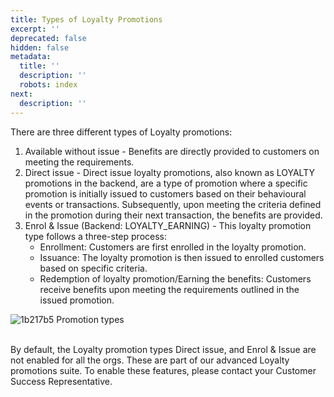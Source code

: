 ```yaml
---
title: Types of Loyalty Promotions
excerpt: ''
deprecated: false
hidden: false
metadata:
  title: ''
  description: ''
  robots: index
next:
  description: ''
---
```

There are three different types of Loyalty promotions: 

1. Available without issue - Benefits are directly provided to customers on meeting the requirements.
2. Direct issue - Direct issue loyalty promotions, also known as LOYALTY promotions in the backend, are a type of promotion where a specific promotion is initially issued to customers based on their behavioural events or transactions. Subsequently, upon meeting the criteria defined in the promotion during their next transaction, the benefits are provided.
3. Enrol & Issue (Backend: LOYALTY\_EARNING) - This loyalty promotion type follows a three-step process:
   * Enrollment: Customers are first enrolled in the loyalty promotion.
   * Issuance: The loyalty promotion is then issued to enrolled customers based on specific criteria.
   * Redemption of loyalty promotion/Earning the benefits: Customers receive benefits upon meeting the requirements outlined in the issued promotion.

![1b217b5 Promotion types](https://files.readme.io/1b217b5-Promotion_types.png)

<br />

<Note title="Note">
By default, the Loyalty promotion types Direct issue, and Enrol & Issue are not enabled for all the orgs. These are part of our advanced Loyalty promotions suite. To enable these features, please contact your Customer Success Representative.
</Note>
